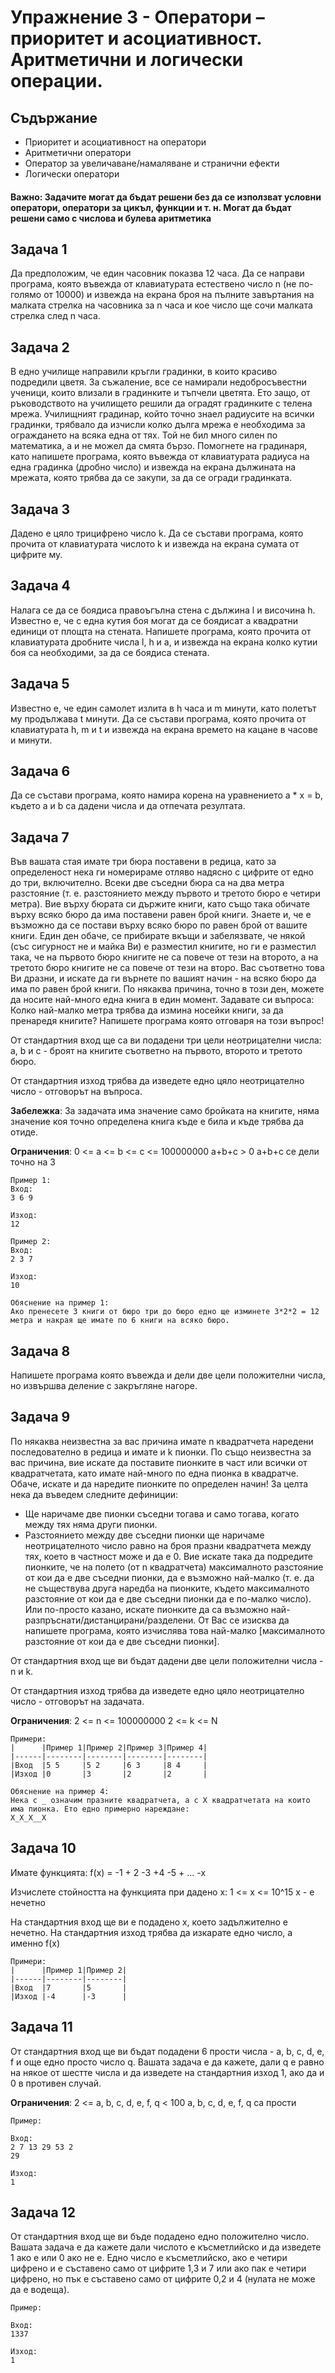 # Упражнение 3 - Оператори – приоритет и асоциативност. Аритметични и логически операции.

## Съдържание
* Приоритет и асоциативност на оператори
* Аритметични оператори
* Оператор за увеличаване/намаляване и странични ефекти
* Логически оператори

#### **Важно**: Задачите могат да бъдат решени без да се използват условни оператори, оператори за цикъл, функции и т. н. Могат да бъдат решени само с числова и булева аритметика

## Задача 1
Да предположим, че един часовник показва 12 часа. Да се направи програма, която въвежда от клавиатурата естествено число n (не по-голямо от 10000) и извежда на екрана броя на пълните завъртания на малката стрелка на часовника за n часа и кое число ще сочи малката стрелка след n часа.

## Задача 2
В едно училище направили кръгли градинки, в които красиво подредили цветя. За съжаление, все се намирали недобросъвестни ученици, които влизали в градинките и тъпчели цветята. Ето защо, от ръководството на училището решили да оградят градинките с телена мрежа. Училищният градинар, който точно знаел радиусите на всички градинки, трябвало да изчисли колко дълга мрежа е необходима за ограждането на всяка една от тях. Той не бил много силен по математика, а и не можел да смята бързо. Помогнете на градинаря, като напишете програма, която въвежда от клавиатурата радиуса на една градинка (дробно число) и извежда на екрана дължината на мрежата, която трябва да се закупи, за да се огради градинката.

## Задача 3
Дадено е цяло трицифрено число k. Да се състави програма, която прочита от клавиатурата числото k и извежда на екрана сумата от цифрите му.

## Задача 4
Налага се да се боядиса правоъгълна стена с дължина l и височина h. Известно е, че с една кутия боя могат да се боядисат a квадратни единици от площта на стената. Напишете програма, която прочита от клавиатурата дробните числа l, h и а, и извежда на екрана колко кутии боя са необходими, за да се боядиса стената.

## Задача 5
Известно е, че един самолет излита в h часа и m минути, като полетът му продължава t минути. Да се състави програма, която прочита от клавиатурата h, m и t и извежда на екрана времето на кацане в часове и минути.

## Задача 6
Да се състави програма, която намира корена на уравнението a * x = b, където а и b са дадени числа и да отпечата резултата.

## Задача 7

Във вашата стая имате три бюра поставени в редица, като за определеност нека ги номерираме отляво надясно с цифрите от едно до три, включително. Всеки две съседни бюра са на два метра разстояние (т. е. разстоянието между първото и третото бюро е четири метра). Вие върху бюрата си държите книги, като също така обичате върху всяко бюро да има поставени равен брой книги. Знаете и, че е възможно да се постави върху всяко бюро по равен брой от вашите книги.
Един ден обаче, се прибирате вкъщи и забелязвате, че някой (със сигурност не и майка Ви) е разместил книгите, но ги е разместил така, че на първото бюро книгите не са повече от тези на второто, а на третото бюро книгите не са повече от тези на второ. Вас съответно това Ви дразни, и искате да ги върнете по вашият начин - на всяко бюро да има по равен брой книги. По някаква причина, точно в този ден, можете да носите най-много една книга в един момент. Задавате си въпроса: Колко най-малко метра трябва да измина носейки книги, за да пренаредя книгите? Напишете програма която отговаря на този въпрос!

От стандартния вход ще са ви подадени три цели неотрицателни числа: a, b и c - броят на книгите съответно на първото, второто и третото бюро.

От стандартния изход трябва да изведете едно цяло неотрицателно число - отговорът на въпроса.

**Забележка**: За задачата има значение само бройката на книгите, няма значение коя точно определена книга къде е била и къде трябва да отиде.

**Ограничения**:
0 <= a <= b <= c <= 100000000
a+b+c > 0
a+b+c се дели точно на 3

```
Пример 1:
Вход:
3 6 9

Изход:
12

Пример 2:
Вход:
2 3 7

Изход:
10

Обяснение на пример 1:
Ако пренесете 3 книги от бюро три до бюро едно ще изминете 3*2*2 = 12 метра и накрая ще имате по 6 книги на всяко бюро.
```

## Задача 8

Напишете програма която въвежда и дели две цели положителни числа, но извършва деление с закръгляне нагоре.

## Задача 9

По някаква неизвестна за вас причина имате n квадратчета наредени последователно в редица и имате и k пионки. По също неизвестна за вас причина, вие искате да поставите пионките в част или всички от квадратчетата, като имате най-много по една пионка в квадратче. Обаче, искате и да наредите пионките по определен начин! За целта нека да въведем следните дефиниции:
- Ще наричаме две пионки съседни тогава и само тогава, когато между тях няма други пионки.
- Разстоянието между две съседни пионки ще наричаме неотрицателното число равно на броя празни квадратчета между тях, което в частност може и да е 0.
Вие искате така да подредите пионките, че на полето (от n квадратчета) максималното разстояние от кои да е две съседни пионки, да е възможно най-малко (т. е. да не съществува друга наредба на пионките, където максималното разстояние от кои да е две съседни пионки да е по-малко число). Или по-просто казано, искате пионките да са възможно най-разпръснати/дистанцирани/разделени.
От Вас се изисква да напишете програма, която изчислява това най-малко \[максималното разстояние от кои да е две съседни пионки\].

От стандартния вход ще ви бъдат дадени две цели положителни числа - n и k.

От стандартния изход трябва да изведете едно цяло неотрицателно число - отговорът на задачата.

**Ограничения**:
2 <= n <= 100000000
2 <= k <= N

```
Примери:
|      |Пример 1|Пример 2|Пример 3|Пример 4|
|------|--------|--------|--------|--------|
|Вход  |5 5     |5 2     |6 3     |8 4     |
|Изход |0       |3       |2       |2       |

Обяснение на пример 4:
Нека с _ означим празните квадратчета, а с X квадратчетата на които има пионка. Ето едно примерно нареждане:
X_X_X__X
```

## Задача 10

Имате функцията:
f(x) = -1 + 2 -3 +4 -5 + ... -x

Изчислете стойността на функцията при дадено x:
1 <= x <= 10^15
x - е нечетно

На стандартния вход ще ви е подадено x, което задължително е нечетно.
На стандартния изход трябва да изкарате едно число, а именно f(x)

```
Примери:
|      |Пример 1|Пример 2|
|------|--------|--------|
|Вход  |7       |5       |
|Изход |-4      |-3      |

```

## Задача 11

От стандартния вход ще ви бъдат подадени 6 прости числа - a, b, c, d, e, f и още едно просто число q. Вашата задача е да кажете, дали q е равно на някое от шестте числа и да изведете на стандартния изход 1, ако да и 0 в противен случай.

**Ограничения**:
2 <= a, b, c, d, e, f, q < 100
a, b, c, d, e, f, q са прости

```
Пример:

Вход:
2 7 13 29 53 2
29

Изход:
1
```

## Задача 12

От стандартния вход ще ви бъде подадено едно положително число.
Вашата задача е да кажете дали числото е късметлийско и да изведете 1 ако е или 0 ако не е.
Едно число е късметлийско, ако е четири цифрено и е съставено само от цифрите 1,3 и 7 или ако пак е четири цифрено, но пък е съставено само от цифрите 0,2 и 4 (нулата не може да е водеща).

```
Пример:

Вход:
1337

Изход:
1
```
